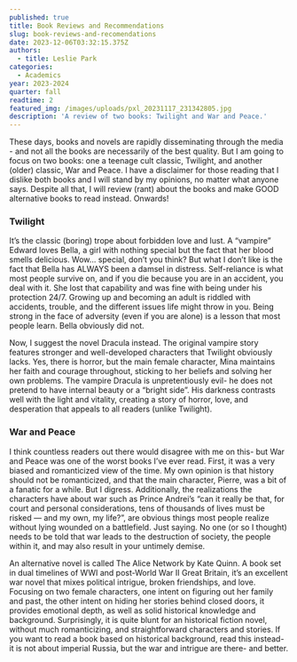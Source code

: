 ```yaml
---
published: true
title: Book Reviews and Recommendations
slug: book-reviews-and-recomendations
date: 2023-12-06T03:32:15.375Z
authors:
  - title: Leslie Park
categories:
  - Academics
year: 2023-2024
quarter: fall
readtime: 2
featured_img: /images/uploads/pxl_20231117_231342805.jpg
description: 'A review of two books: Twilight and War and Peace.'
---
```


These days, books and novels are rapidly disseminating through the media - and not all the books are necessarily of the best quality. But I am going to focus on two books: one a teenage cult classic, Twilight, and another (older) classic, War and Peace. I have a disclaimer for those reading that I dislike both books and I will stand by my opinions, no matter what anyone says. Despite all that, I will review (rant) about the books and make GOOD alternative books to read instead. Onwards!

### Twilight

It’s the classic (boring) trope about forbidden love and lust. A “vampire” Edward loves Bella, a girl with nothing special but the fact that her blood smells delicious. Wow… special, don’t you think? But what I don’t like is the fact that Bella has ALWAYS been a damsel in distress. Self-reliance is what most people survive on, and if you die because you are in an accident, you deal with it. She lost that capability and was fine with being under his protection 24/7. Growing up and becoming an adult is riddled with accidents, trouble, and the different issues life might throw in you. Being strong in the face of adversity (even if you are alone) is a lesson that most people learn. Bella obviously did not.

Now, I suggest the novel Dracula instead. The original vampire story features stronger and well-developed characters that Twilight obviously lacks. Yes, there is horror, but the main female character, Mina maintains her faith and courage throughout, sticking to her beliefs and solving her own problems. The vampire Dracula is unpretentiously evil- he does not pretend to have internal beauty or a “bright side”. His darkness contrasts well with the light and vitality, creating a story of horror, love, and desperation that appeals to all readers (unlike Twilight).

### War and Peace

I think countless readers out there would disagree with me on this- but War and Peace was one of the worst books I’ve ever read. First, it was a very biased and romanticized view of the time. My own opinion is that history should not be romanticized, and that the main character, Pierre, was a bit of a fanatic for a while. But I digress. Additionally, the realizations the characters have about war such as Prince Andrei’s “can it really be that, for court and personal considerations, tens of thousands of lives must be risked — and my own, my life?”, are obvious things most people realize without lying wounded on a battlefield. Just saying. No one (or so I thought) needs to be told that war leads to the destruction of society, the people within it, and may also result in your untimely demise.

An alternative novel is called The Alice Network by Kate Quinn. A book set in dual timelines of WWI and post-World War II Great Britain, it’s an excellent war novel that mixes political intrigue, broken friendships, and love. Focusing on two female characters, one intent on figuring out her family and past, the other intent on hiding her stories behind closed doors, it provides emotional depth, as well as solid historical knowledge and background. Surprisingly, it is quite blunt for an historical fiction novel, without much romanticizing, and straightforward characters and stories. If you want to read a book based on historical background, read this instead- it is not about imperial Russia, but the war and intrigue are there- and better.

